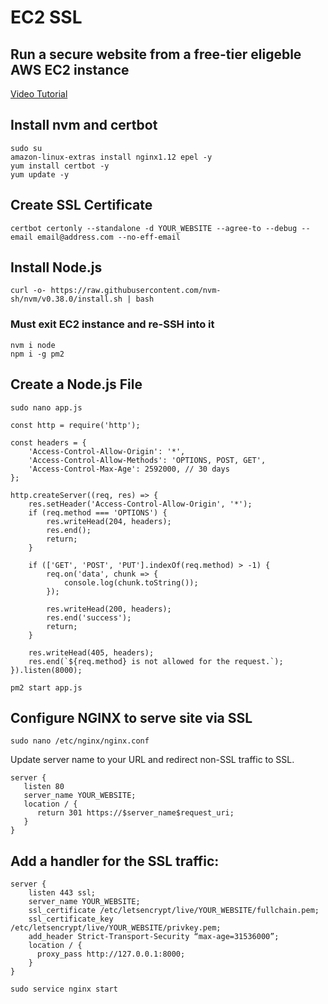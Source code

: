 # EC2 SSL


## Run a secure website from a free-tier eligeble AWS EC2 instance  
[Video Tutorial](https://youtu.be/joEJZ2Xx8-A) 

## Install nvm and certbot
`sudo su`  
`amazon-linux-extras install nginx1.12 epel -y`  
`yum install certbot -y`    
`yum update -y`  

## Create SSL Certificate
`certbot certonly --standalone -d YOUR_WEBSITE --agree-to --debug --email email@address.com --no-eff-email`  

## Install Node.js
`curl -o- https://raw.githubusercontent.com/nvm-sh/nvm/v0.38.0/install.sh | bash`  

### Must exit EC2 instance and re-SSH into it  

`nvm i node`  
`npm i -g pm2` 

## Create a Node.js File  

`sudo nano app.js` 
```
const http = require('http');

const headers = {
    'Access-Control-Allow-Origin': '*',
    'Access-Control-Allow-Methods': 'OPTIONS, POST, GET',
    'Access-Control-Max-Age': 2592000, // 30 days
};

http.createServer((req, res) => {
    res.setHeader('Access-Control-Allow-Origin', '*');
    if (req.method === 'OPTIONS') {
        res.writeHead(204, headers);
        res.end();
        return;
    }

    if (['GET', 'POST', 'PUT'].indexOf(req.method) > -1) {
        req.on('data', chunk => {
            console.log(chunk.toString());
        });

        res.writeHead(200, headers);
        res.end('success');
        return;
    }

    res.writeHead(405, headers);
    res.end(`${req.method} is not allowed for the request.`);
}).listen(8000);
```  

`pm2 start app.js` 

## Configure NGINX to serve site via SSL  
`sudo nano /etc/nginx/nginx.conf`  

Update server name to your URL and redirect non-SSL traffic to SSL.
```
server {
   listen 80
   server_name YOUR_WEBSITE;
   location / {
      return 301 https://$server_name$request_uri;
   }
}
```  

## Add a handler for the SSL traffic:
```
server {
    listen 443 ssl;
    server_name YOUR_WEBSITE;
    ssl_certificate /etc/letsencrypt/live/YOUR_WEBSITE/fullchain.pem;
    ssl_certificate_key /etc/letsencrypt/live/YOUR_WEBSITE/privkey.pem;
    add_header Strict-Transport-Security “max-age=31536000”;
    location / {
      proxy_pass http://127.0.0.1:8000;
    }
}

```

`sudo service nginx start`
